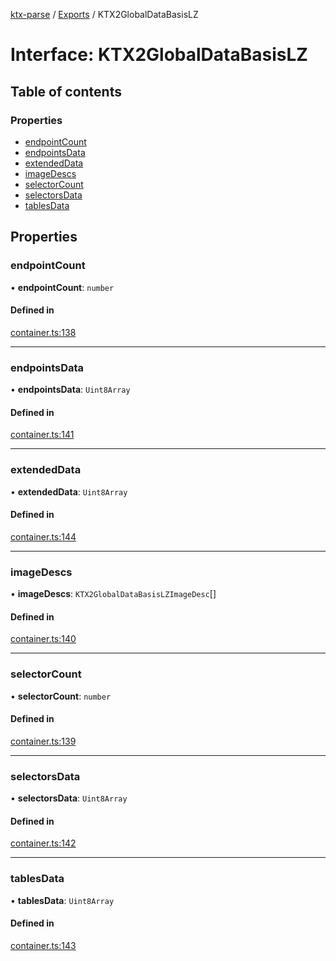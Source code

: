 [ktx-parse](../README.md) / [Exports](../modules.md) / KTX2GlobalDataBasisLZ

# Interface: KTX2GlobalDataBasisLZ

## Table of contents

### Properties

- [endpointCount](KTX2GlobalDataBasisLZ.md#endpointcount)
- [endpointsData](KTX2GlobalDataBasisLZ.md#endpointsdata)
- [extendedData](KTX2GlobalDataBasisLZ.md#extendeddata)
- [imageDescs](KTX2GlobalDataBasisLZ.md#imagedescs)
- [selectorCount](KTX2GlobalDataBasisLZ.md#selectorcount)
- [selectorsData](KTX2GlobalDataBasisLZ.md#selectorsdata)
- [tablesData](KTX2GlobalDataBasisLZ.md#tablesdata)

## Properties

### endpointCount

• **endpointCount**: `number`

#### Defined in

[container.ts:138](https://github.com/donmccurdy/KTX-Parse/blob/30a25c2/src/container.ts#L138)

___

### endpointsData

• **endpointsData**: `Uint8Array`

#### Defined in

[container.ts:141](https://github.com/donmccurdy/KTX-Parse/blob/30a25c2/src/container.ts#L141)

___

### extendedData

• **extendedData**: `Uint8Array`

#### Defined in

[container.ts:144](https://github.com/donmccurdy/KTX-Parse/blob/30a25c2/src/container.ts#L144)

___

### imageDescs

• **imageDescs**: `KTX2GlobalDataBasisLZImageDesc`[]

#### Defined in

[container.ts:140](https://github.com/donmccurdy/KTX-Parse/blob/30a25c2/src/container.ts#L140)

___

### selectorCount

• **selectorCount**: `number`

#### Defined in

[container.ts:139](https://github.com/donmccurdy/KTX-Parse/blob/30a25c2/src/container.ts#L139)

___

### selectorsData

• **selectorsData**: `Uint8Array`

#### Defined in

[container.ts:142](https://github.com/donmccurdy/KTX-Parse/blob/30a25c2/src/container.ts#L142)

___

### tablesData

• **tablesData**: `Uint8Array`

#### Defined in

[container.ts:143](https://github.com/donmccurdy/KTX-Parse/blob/30a25c2/src/container.ts#L143)

